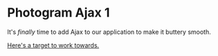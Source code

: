 # Photogram Ajax 1

It's _finally_ time to add Ajax to our application to make it buttery smooth.

[Here's a target to work towards.](http://pg-ajax-1.matchthetarget.com/)
